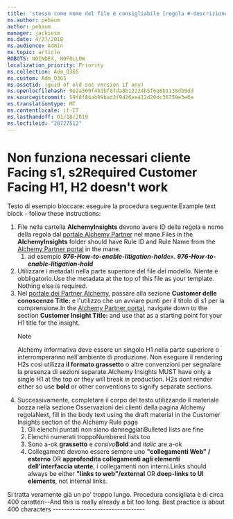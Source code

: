 ```yaml
---
title: 'stesso come nome del file è consigliabile [regola #-descrizione]'
ms.author: pebaum
author: pebaum
manager: jackiesm
ms.date: 4/27/2018
ms.audience: Admin
ms.topic: article
ROBOTS: NOINDEX, NOFOLLOW
localization_priority: Priority
ms.collection: Adm_O365
ms.custom: Adm_O365
ms.assetid: (guid of old soc version if any)
ms.openlocfilehash: 9e2a369f4b1bf87da8b12224b5f6e8b1138db9dd
ms.sourcegitcommit: 59f8f84ab99bad3f9d26ee412d20dc36759e3e6e
ms.translationtype: MT
ms.contentlocale: it-IT
ms.lasthandoff: 01/18/2019
ms.locfileid: "28727512"
---
```

# <a name="required-customer-facing-h1-h2-doesnt-work"></a><span data-ttu-id="5ed15-102">Non funziona necessari cliente Facing s1, s2</span><span class="sxs-lookup"><span data-stu-id="5ed15-102">Required Customer Facing H1, H2 doesn't work</span></span>
<span data-ttu-id="5ed15-103">Testo di esempio bloccare: eseguire la procedura seguente:</span><span class="sxs-lookup"><span data-stu-id="5ed15-103">Example text block - follow these instructions:</span></span>

1. <span data-ttu-id="5ed15-104">File nella cartella **AlchemyInsights** devono avere ID della regola e nome della regola dal [portale Alchemy Partner](https://alchemyportal.azurewebsites.net) nel mane.</span><span class="sxs-lookup"><span data-stu-id="5ed15-104">Files in the **AlchemyInsights** folder should have Rule ID and Rule Name from the [Alchemy Partner portal](https://alchemyportal.azurewebsites.net) in the mane.</span></span>
    1. <span data-ttu-id="5ed15-p101">ad esempio ***976-How-to-enable-litigation-hold***</span><span class="sxs-lookup"><span data-stu-id="5ed15-p101">ex. ***976-How-to-enable-litigation-hold***</span></span>
1. <span data-ttu-id="5ed15-p102">Utilizzare i metadati nella parte superiore del file del modello. Niente è obbligatorio.</span><span class="sxs-lookup"><span data-stu-id="5ed15-p102">Use the metadata at the top of this file as your template. Nothing else is required.</span></span>
1. <span data-ttu-id="5ed15-109">Nel [portale dei Partner Alchemy](https://alchemyportal.azurewebsites.net), passare alla sezione **Customer delle conoscenze Title:** e l'utilizzo che un avviare punti per il titolo di s1 per la comprensione.</span><span class="sxs-lookup"><span data-stu-id="5ed15-109">In the [Alchemy Partner portal](https://alchemyportal.azurewebsites.net), navigate down to the section **Customer Insight Title:** and use that as a starting point for your H1 title for the insight.</span></span> 
    > [!NOTE]
    > <span data-ttu-id="5ed15-p103">Alchemy informativa deve essere un singolo H1 nella parte superiore o interromperanno nell'ambiente di produzione. Non eseguire il rendering H2s così utilizza **il formato grassetto** o altre convenzioni per segnalare la presenza di sezioni separate.</span><span class="sxs-lookup"><span data-stu-id="5ed15-p103">Alchemy Insights MUST have only a single H1 at the top or they will break in production. H2s dont render either so use **bold** or other conventions to signify separate sections.</span></span>
1. <span data-ttu-id="5ed15-112">Successivamente, completare il corpo del testo utilizzando il materiale bozza nella sezione Osservazioni dei clienti della pagina Alchemy regola</span><span class="sxs-lookup"><span data-stu-id="5ed15-112">Next, fill in the body text using the draft material in the Customer Insights section of the Alchemy Rule page</span></span>
    1. <span data-ttu-id="5ed15-113">Gli elenchi puntati non siano danneggiati</span><span class="sxs-lookup"><span data-stu-id="5ed15-113">Bulleted lists are fine</span></span>
    1. <span data-ttu-id="5ed15-114">Elenchi numerati troppo</span><span class="sxs-lookup"><span data-stu-id="5ed15-114">Numbered lists too</span></span>
    1. <span data-ttu-id="5ed15-115">Sono a-ok **grassetto** e *corsivo*</span><span class="sxs-lookup"><span data-stu-id="5ed15-115">**Bold** and *italic* are a-ok</span></span>
    1. <span data-ttu-id="5ed15-116">Collegamenti devono essere sempre uno **"collegamenti Web" / esterno** OR **approfondita collegamenti agli elementi dell'interfaccia utente**, i collegamenti non interni.</span><span class="sxs-lookup"><span data-stu-id="5ed15-116">Links should always be either **"links to web"/external** OR **deep-links to UI elements**, not internal links.</span></span>

<span data-ttu-id="5ed15-p104">Si tratta veramente già un po' troppo lungo. Procedura consigliata è di circa 400 caratteri--</span><span class="sxs-lookup"><span data-stu-id="5ed15-p104">And this is really already a bit too long. Best practice is about 400 characters ---------------------------------</span></span>